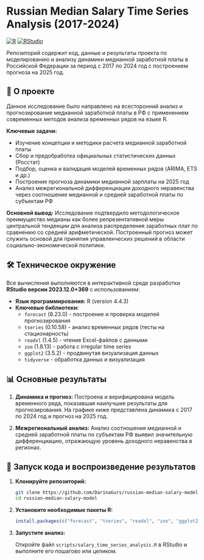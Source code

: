 # Russian Median Salary Time Series Analysis (2017-2024)

[![R](https://img.shields.io/badge/R-276DC3?style=for-the-badge&logo=r&logoColor=white)](https://www.r-project.org/)
[![RStudio](https://img.shields.io/badge/RStudio-75AADB?style=for-the-badge&logo=RStudio&logoColor=white)](https://posit.co/)

Репозиторий содержит код, данные и результаты проекта по моделированию и анализу динамики медианной заработной платы в Российской Федерации за период с 2017 по 2024 год с построением прогноза на 2025 год.

## 📌 О проекте

Данное исследование было направлено на всесторонний анализ и прогнозирование медианной заработной платы в РФ с применением современных методов анализа временных рядов на языке R.

**Ключевые задачи:**
- Изучение концепции и методики расчета медианной заработной платы
- Сбор и предобработка официальных статистических данных (Росстат)
- Подбор, оценка и валидация моделей временных рядов (ARIMA, ETS и др.)
- Построение прогноза динамики медианной зарплаты на 2025 год
- Анализ межрегиональной дифференциации доходного неравенства через соотношение медианной и средней заработной платы по субъектам РФ

**Основной вывод:** Исследование подтвердило методологическое преимущество медианы как более репрезентативной меры центральной тенденции для анализа распределения заработных плат по сравнению со средней арифметической. Построенный прогноз может служить основой для принятия управленческих решений в области социально-экономической политики.

## 🛠️ Техническое окружение

Все вычисления выполняются в интерактивной среде разработки **RStudio версии 2023.12.0+369** с использованием:

- **Язык программирования:** R (version 4.4.3)
- **Ключевые библиотеки:**
  - `forecast` (8.23.0) - построение и проверка моделей прогнозирования
  - `tseries` (0.10.58) - анализ временных рядов (тесты на стационарность)
  - `readxl` (1.4.5) - чтение Excel-файлов с данными
  - `zoo` (1.8.13) - работа с irregular time series
  - `ggplot2` (3.5.2) - продвинутая визуализация данных
  - `tidyverse` - обработка данных и визуализация

## 📊 Основные результаты

1. **Динамика и прогноз:** Построена и верифицирована модель временного ряда, показавшая наилучшие результаты для прогнозирования. На графике ниже представлена динамика с 2017 по 2024 год и прогноз на 2025 год.

2. **Межрегиональный анализ:** Анализ соотношения медианной и средней заработной платы по субъектам РФ выявил значительную дифференциацию, отражающую уровень доходного неравенства в регионах.


## 🚀 Запуск кода и воспроизведение результатов

1.  **Клонируйте репозиторий:**

    ```bash
    git clone https://github.com/DarinaGurs/russian-median-salary-model.git
    cd russian-median-salary-model
    ```

2.  **Установите необходимые пакеты R:**

    ```r
    install.packages(c("forecast", "tseries", "readxl", "zoo", "ggplot2", "tidyverse"))
    ```

3.  **Запустите анализ:**

    Откройте файл `scripts/salary_time_series_analysis.R` в RStudio и выполните его пошагово или целиком.







